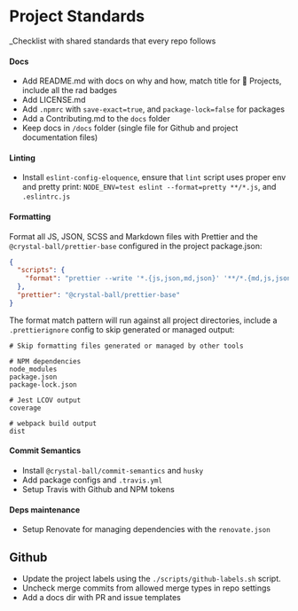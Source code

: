 # Project Standards

\_Checklist with shared standards that every repo follows

#### Docs

- Add README.md with docs on why and how, match title for 🔮 Projects, include
  all the rad badges
- Add LICENSE.md
- Add `.npmrc` with `save-exact=true`, and `package-lock=false` for packages
- Add a Contributing.md to the `docs` folder
- Keep docs in `/docs` folder (single file for Github and project documentation
  files)

#### Linting

- Install `eslint-config-eloquence`, ensure that `lint` script uses proper env
  and pretty print: `NODE_ENV=test eslint --format=pretty **/*.js`, and
  `.eslintrc.js`

#### Formatting

Format all JS, JSON, SCSS and Markdown files with Prettier and the
`@crystal-ball/prettier-base` configured in the project package.json:

```json
{
  "scripts": {
    "format": "prettier --write '*.{js,json,md,json}' '**/*.{md,js,json,scss}'"
  },
  "prettier": "@crystal-ball/prettier-base"
}
```

The format match pattern will run against all project directories, include a
`.prettierignore` config to skip generated or managed output:

```
# Skip formatting files generated or managed by other tools

# NPM dependencies
node_modules
package.json
package-lock.json

# Jest LCOV output
coverage

# webpack build output
dist
```

#### Commit Semantics

- Install `@crystal-ball/commit-semantics` and `husky`
- Add package configs and `.travis.yml`
- Setup Travis with Github and NPM tokens

#### Deps maintenance

- Setup Renovate for managing dependencies with the `renovate.json`

## Github

- Update the project labels using the `./scripts/github-labels.sh` script.
- Uncheck merge commits from allowed merge types in repo settings
- Add a docs dir with PR and issue templates
